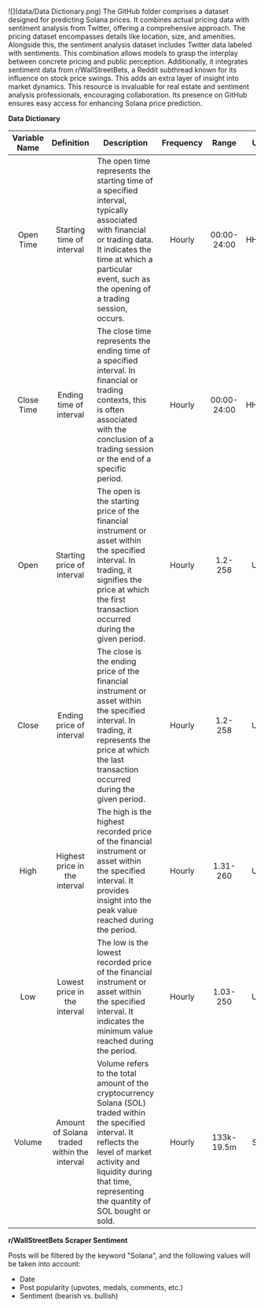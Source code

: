 ![](data/Data Dictionary.png)
The GitHub folder comprises a dataset designed for predicting Solana prices. It combines actual pricing data with sentiment analysis from Twitter, offering a comprehensive approach. The pricing dataset encompasses details like location, size, and amenities. Alongside this, the sentiment analysis dataset includes Twitter data labeled with sentiments. This combination allows models to grasp the interplay between concrete pricing and public perception. Additionally, it integrates sentiment data from r/WallStreetBets, a Reddit subthread known for its influence on stock price swings. This adds an extra layer of insight into market dynamics. This resource is invaluable for real estate and sentiment analysis professionals, encouraging collaboration. Its presence on GitHub ensures easy access for enhancing Solana price prediction.

**Data Dictionary**

| Variable Name   | Definition           | Description                                      | Frequency | Range  | Unit   | Type    |
|:------------------:|:----------------------:|--------------------------------------------------|:-----------:|:--------:|:--------:|:---------:|
| Open Time       | Starting time of interval | The open time represents the starting time of a specified interval, typically associated with financial or trading data. It indicates the time at which a particular event, such as the opening of a trading session, occurs. | Hourly     | 00:00-24:00  | HH:MM | Time |
| Close Time       | Ending time of interval | The close time represents the ending time of a specified interval. In financial or trading contexts, this is often associated with the conclusion of a trading session or the end of a specific period. | Hourly   | 00:00-24:00 | HH:MM | Time |
| Open       | Starting price of interval | The open is the starting price of the financial instrument or asset within the specified interval. In trading, it signifies the price at which the first transaction occurred during the given period. | Hourly    | 1.2-258   | USD | Numeric | Sc
| Close       | Ending price of interval | The close is the ending price of the financial instrument or asset within the specified interval. In trading, it represents the price at which the last transaction occurred during the given period. | Hourly    | 1.2-258 | USD   | Numeric |
| High       | Highest price in the interval | The high is the highest recorded price of the financial instrument or asset within the specified interval. It provides insight into the peak value reached during the period. | Hourly    | 1.31-260 | USD   | Numeric |
| Low       | Lowest price in the interval | The low is the lowest recorded price of the financial instrument or asset within the specified interval. It indicates the minimum value reached during the period. | Hourly    | 1.03-250 | USD   | Numeric |
| Volume       | Amount of Solana traded within the interval | Volume refers to the total amount of the cryptocurrency Solana (SOL) traded within the specified interval. It reflects the level of market activity and liquidity during that time, representing the quantity of SOL bought or sold. | Hourly    | 133k-19.5m | SOL | Numeric |

**r/WallStreetBets Scraper Sentiment**

Posts will be filtered by the keyword "Solana", and the following values will be taken into account:
- Date
- Post popularity (upvotes, medals, comments, etc.)
- Sentiment (bearish vs. bullish)
